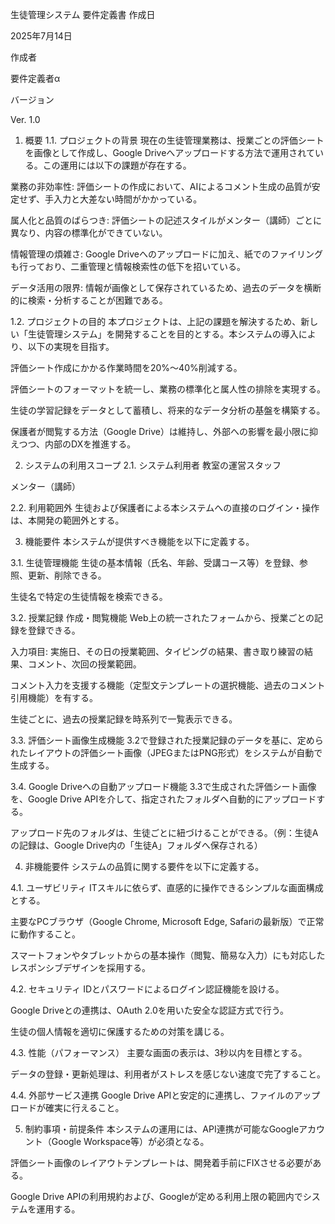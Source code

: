 生徒管理システム 要件定義書
作成日

2025年7月14日

作成者

要件定義者α

バージョン

Ver. 1.0

1. 概要
1.1. プロジェクトの背景
現在の生徒管理業務は、授業ごとの評価シートを画像として作成し、Google Driveへアップロードする方法で運用されている。この運用には以下の課題が存在する。

業務の非効率性: 評価シートの作成において、AIによるコメント生成の品質が安定せず、手入力と大差ない時間がかかっている。

属人化と品質のばらつき: 評価シートの記述スタイルがメンター（講師）ごとに異なり、内容の標準化ができていない。

情報管理の煩雑さ: Google Driveへのアップロードに加え、紙でのファイリングも行っており、二重管理と情報検索性の低下を招いている。

データ活用の限界: 情報が画像として保存されているため、過去のデータを横断的に検索・分析することが困難である。

1.2. プロジェクトの目的
本プロジェクトは、上記の課題を解決するため、新しい「生徒管理システム」を開発することを目的とする。本システムの導入により、以下の実現を目指す。

評価シート作成にかかる作業時間を20%～40%削減する。

評価シートのフォーマットを統一し、業務の標準化と属人性の排除を実現する。

生徒の学習記録をデータとして蓄積し、将来的なデータ分析の基盤を構築する。

保護者が閲覧する方法（Google Drive）は維持し、外部への影響を最小限に抑えつつ、内部のDXを推進する。

2. システムの利用スコープ
2.1. システム利用者
教室の運営スタッフ

メンター（講師）

2.2. 利用範囲外
生徒および保護者による本システムへの直接のログイン・操作は、本開発の範囲外とする。

3. 機能要件
本システムが提供すべき機能を以下に定義する。

3.1. 生徒管理機能
生徒の基本情報（氏名、年齢、受講コース等）を登録、参照、更新、削除できる。

生徒名で特定の生徒情報を検索できる。

3.2. 授業記録 作成・閲覧機能
Web上の統一されたフォームから、授業ごとの記録を登録できる。

入力項目: 実施日、その日の授業範囲、タイピングの結果、書き取り練習の結果、コメント、次回の授業範囲。

コメント入力を支援する機能（定型文テンプレートの選択機能、過去のコメント引用機能）を有する。

生徒ごとに、過去の授業記録を時系列で一覧表示できる。

3.3. 評価シート画像生成機能
3.2で登録された授業記録のデータを基に、定められたレイアウトの評価シート画像（JPEGまたはPNG形式）をシステムが自動で生成する。

3.4. Google Driveへの自動アップロード機能
3.3で生成された評価シート画像を、Google Drive APIを介して、指定されたフォルダへ自動的にアップロードする。

アップロード先のフォルダは、生徒ごとに紐づけることができる。（例：生徒Aの記録は、Google Drive内の「生徒A」フォルダへ保存される）

4. 非機能要件
システムの品質に関する要件を以下に定義する。

4.1. ユーザビリティ
ITスキルに依らず、直感的に操作できるシンプルな画面構成とする。

主要なPCブラウザ（Google Chrome, Microsoft Edge, Safariの最新版）で正常に動作すること。

スマートフォンやタブレットからの基本操作（閲覧、簡易な入力）にも対応したレスポンシブデザインを採用する。

4.2. セキュリティ
IDとパスワードによるログイン認証機能を設ける。

Google Driveとの連携は、OAuth 2.0を用いた安全な認証方式で行う。

生徒の個人情報を適切に保護するための対策を講じる。

4.3. 性能（パフォーマンス）
主要な画面の表示は、3秒以内を目標とする。

データの登録・更新処理は、利用者がストレスを感じない速度で完了すること。

4.4. 外部サービス連携
Google Drive APIと安定的に連携し、ファイルのアップロードが確実に行えること。

5. 制約事項・前提条件
本システムの運用には、API連携が可能なGoogleアカウント（Google Workspace等）が必須となる。

評価シート画像のレイアウトテンプレートは、開発着手前にFIXさせる必要がある。

Google Drive APIの利用規約および、Googleが定める利用上限の範囲内でシステムを運用する。